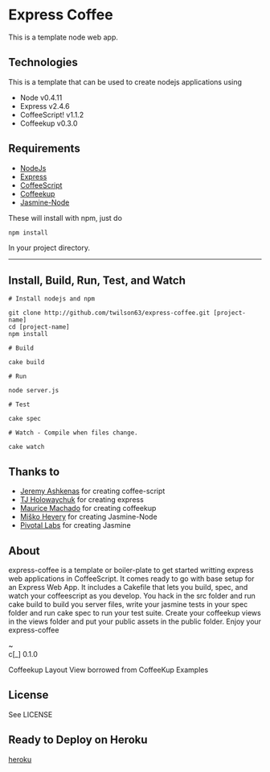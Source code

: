 # Express Coffee

This is a template node web app.

## Technologies
This is a template that can be used to create nodejs applications using 

* Node v0.4.11
* Express v2.4.6
* CoffeeScript! v1.1.2
* Coffeekup v0.3.0

## Requirements

* [NodeJs](http://nodejs.org)
* [Express](http://expressjs.com)
* [CoffeeScript](http://coffeescript.org)
* [Coffeekup](http://coffeekup.org/)
* [Jasmine-Node](https://github.com/mhevery/jasmine-node/)

These will install with npm, just do 

```
npm install
```

In your project directory.

---

## Install, Build, Run, Test, and Watch

```
# Install nodejs and npm

git clone http://github.com/twilson63/express-coffee.git [project-name]
cd [project-name]
npm install

# Build

cake build

# Run

node server.js

# Test

cake spec

# Watch - Compile when files change.

cake watch

```

## Thanks to

* [Jeremy Ashkenas](https://github.com/jashkenas) for creating coffee-script
* [TJ Holowaychuk](https://github.com/visionmedia) for creating express
* [Maurice Machado](https://github.com/mauricemach) for creating coffeekup
* [Miško Hevery](https://github.com/mhevery) for creating Jasmine-Node
* [Pivotal Labs](http://github.com/pivotal/jasmine) for creating Jasmine

## About

express-coffee is a template or boiler-plate to get started writting 
express web applications in CoffeeScript.  It comes ready to go with base
setup for an Express Web App.  It includes a Cakefile that lets you build, 
spec, and watch your coffeescript as you develop.  You hack in the src folder
and run cake build to build you server files, write your jasmine tests in
your spec folder and run cake spec to run your test suite.  Create your
coffeekup views in the views folder and put your public assets in the public
folder.  Enjoy your express-coffee 

  ~      
c[_] 0.1.0     

Coffeekup Layout View borrowed from CoffeeKup Examples

## License

See LICENSE

## Ready to Deploy on Heroku

[heroku](http://devcenter.heroku.com/articles/node-js)


